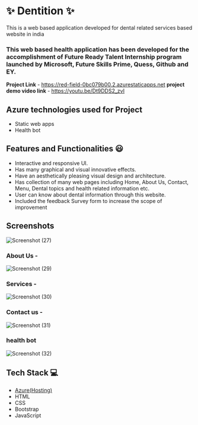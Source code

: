 # ✨  Dentition ✨

This is a web based application developed for dental related services based website in india

### This web based health application has been developed for the accomplishment of Future Ready Talent Internship program launched by Microsoft, Future Skills Prime, Quess, Github and EY.


**Project Link** - https://red-field-0bc079b00.2.azurestaticapps.net
**project demo video link** - https://youtu.be/Dt9DDS2_zvI

## Azure technologies used for Project

- Static web apps
- Health bot

## Features and Functionalities 😃

- Interactive and responsive UI.
- Has many graphical and visual innovative effects.
- Have an aesthetically pleasing visual design and architecture.
- Has collection of many web pages including Home, About Us, Contact, Menu, Dental topics and health related information etc.
- User can know about dental information through this website.
- Included the feedback Survey form to increase the scope of improvement 

## Screenshots
![Screenshot (27)](https://user-images.githubusercontent.com/119277393/209674353-88cf23a8-43ce-43ac-bfdf-8e2d6f7fc11a.png)




   

### About Us -

![Screenshot (29)](https://user-images.githubusercontent.com/119277393/209674378-7a3f060c-d895-424e-88fe-3c61941277ee.png)


### Services -

![Screenshot (30)](https://user-images.githubusercontent.com/119277393/209674444-6f48e170-a462-470e-9f96-52136d119896.png)


### Contact us -

![Screenshot (31)](https://user-images.githubusercontent.com/119277393/209674463-3a119411-d09f-46a0-871a-41fe389b3069.png)


### health bot

![Screenshot (32)](https://user-images.githubusercontent.com/119277393/209674483-88252a48-b104-4a1b-b43a-1c565b592979.png)



## Tech Stack 💻

- [Azure(Hosting)](https://azure.microsoft.com/en-in/features/azure-portal/)
- HTML
- CSS
- Bootstrap
- JavaScript
